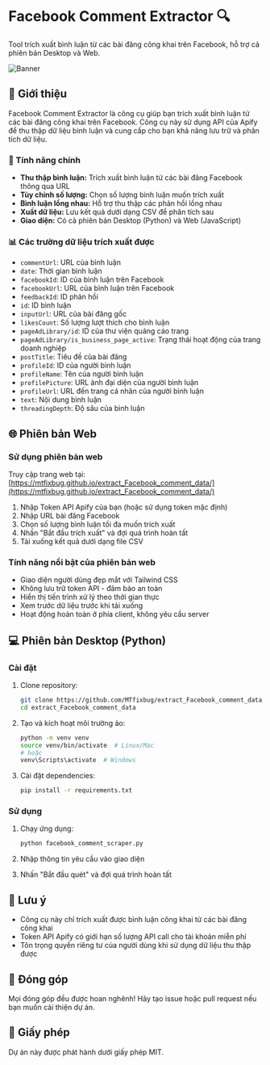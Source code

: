 # Facebook Comment Extractor 🔍

Tool trích xuất bình luận từ các bài đăng công khai trên Facebook, hỗ trợ cả phiên bản Desktop và Web.

![Banner](https://i.imgur.com/YpvTBkJ.png)

## 📖 Giới thiệu

Facebook Comment Extractor là công cụ giúp bạn trích xuất bình luận từ các bài đăng công khai trên Facebook. Công cụ này sử dụng API của Apify để thu thập dữ liệu bình luận và cung cấp cho bạn khả năng lưu trữ và phân tích dữ liệu.

### 🌟 Tính năng chính

- **Thu thập bình luận:** Trích xuất bình luận từ các bài đăng Facebook thông qua URL
- **Tùy chỉnh số lượng:** Chọn số lượng bình luận muốn trích xuất
- **Bình luận lồng nhau:** Hỗ trợ thu thập các phản hồi lồng nhau
- **Xuất dữ liệu:** Lưu kết quả dưới dạng CSV để phân tích sau
- **Giao diện:** Có cả phiên bản Desktop (Python) và Web (JavaScript)

### 📊 Các trường dữ liệu trích xuất được

- `commentUrl`: URL của bình luận
- `date`: Thời gian bình luận
- `facebookId`: ID của bình luận trên Facebook
- `facebookUrl`: URL của bình luận trên Facebook
- `feedbackId`: ID phản hồi
- `id`: ID bình luận
- `inputUrl`: URL của bài đăng gốc
- `likesCount`: Số lượng lượt thích cho bình luận
- `pageAdLibrary/id`: ID của thư viện quảng cáo trang
- `pageAdLibrary/is_business_page_active`: Trạng thái hoạt động của trang doanh nghiệp
- `postTitle`: Tiêu đề của bài đăng
- `profileId`: ID của người bình luận
- `profileName`: Tên của người bình luận
- `profilePicture`: URL ảnh đại diện của người bình luận
- `profileUrl`: URL đến trang cá nhân của người bình luận
- `text`: Nội dung bình luận
- `threadingDepth`: Độ sâu của bình luận

## 🌐 Phiên bản Web

### Sử dụng phiên bản web

Truy cập trang web tại: [https://mtfixbug.github.io/extract_Facebook_comment_data/](https://mtfixbug.github.io/extract_Facebook_comment_data/)

1. Nhập Token API Apify của bạn (hoặc sử dụng token mặc định)
2. Nhập URL bài đăng Facebook
3. Chọn số lượng bình luận tối đa muốn trích xuất
4. Nhấn "Bắt đầu trích xuất" và đợi quá trình hoàn tất
5. Tải xuống kết quả dưới dạng file CSV

### Tính năng nổi bật của phiên bản web

- Giao diện người dùng đẹp mắt với Tailwind CSS
- Không lưu trữ token API - đảm bảo an toàn
- Hiển thị tiến trình xử lý theo thời gian thực
- Xem trước dữ liệu trước khi tải xuống
- Hoạt động hoàn toàn ở phía client, không yêu cầu server

## 💻 Phiên bản Desktop (Python)

### Cài đặt

1. Clone repository:
   ```bash
   git clone https://github.com/MTfixbug/extract_Facebook_comment_data.git
   cd extract_Facebook_comment_data
   ```

2. Tạo và kích hoạt môi trường ảo:
   ```bash
   python -m venv venv
   source venv/bin/activate  # Linux/Mac
   # hoặc
   venv\Scripts\activate  # Windows
   ```

3. Cài đặt dependencies:
   ```bash
   pip install -r requirements.txt
   ```

### Sử dụng

1. Chạy ứng dụng:
   ```bash
   python facebook_comment_scraper.py
   ```

2. Nhập thông tin yêu cầu vào giao diện
3. Nhấn "Bắt đầu quét" và đợi quá trình hoàn tất

## 📜 Lưu ý

- Công cụ này chỉ trích xuất được bình luận công khai từ các bài đăng công khai
- Token API Apify có giới hạn số lượng API call cho tài khoản miễn phí
- Tôn trọng quyền riêng tư của người dùng khi sử dụng dữ liệu thu thập được

## 🤝 Đóng góp

Mọi đóng góp đều được hoan nghênh! Hãy tạo issue hoặc pull request nếu bạn muốn cải thiện dự án.

## 📄 Giấy phép

Dự án này được phát hành dưới giấy phép MIT.